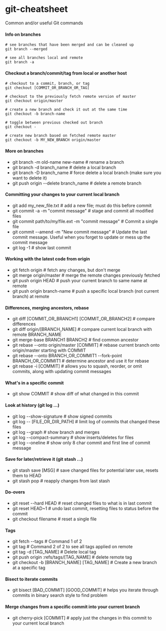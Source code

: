 # git-cheatsheet
Common and/or useful Git commands

#### Info on branches
```
# see branches that have been merged and can be cleaned up 
git branch --merged 

# see all branches local and remote 
git branch -a 
```

#### Checkout a branch/commit/tag from local or another host
```
# checkout to a commit, branch, or tag
git checkout [COMMIT_OR_BRANCH_OR_TAG] 

# checkout to the previously fetch remote version of master
git checkout origin/master  

# create a new branch and check it out at the same time
git checkout -b branch-name 

# toggle between previous checked out branch
git checkout -  

# create new branch based on fetched remote master 
git checkout -b MY_NEW_BRANCH origin/master 
```

#### More on branches
* git branch -m old-name new-name # rename a branch
* git branch -d branch_name # delete a local branch
* git branch -D branch_name # force delete a local branch (make sure you want to delete it)
* git push origin --delete branch_name # delete a remote branch

#### Committing your changes to your current local branch
* git add my_new_file.txt # add a new file; must do this before commit
* git commit -a -m "commit message" # stage and commit all modified files    
* git commit path/to/my/file.ext -m "commit message" # Commit a single file
* git commit --amend -m "New commit message" # Update the last commit message. Useful when you forget to update or mess up the commit message
* git log -1 # show last commit
   
#### Working with the latest code from origin
* git fetch origin # fetch any changes, but don't merge    
* git merge origin/master  # merge the remote changes previously fetched  
* git push origin HEAD # push your current branch to same name at remote 
* git push origin branch-name # push a specific local branch (not current branch) at remote

####  Differences, merging ancestors, rebase
* git diff [COMMIT_OR_BRANCH1] [COMMIT_OR_BRANCH2] # compare differences 
* git diff origin/[BRANCH_NAME] # compare current local branch with remote BRANCH_NAME
* git merge-base BRANCH1 BRANCH2 # find common ancestor 
* git rebase --onto origin/master [COMMIT] # rebase current branch onto origin/master starting with COMMIT 
* git rebase --onto BRANCH_OR_COMMIT1 --fork-point BRANCH_OR_COMMIT1 # determine ancestor and use it for rebase 
* git rebase -i [COMMIT] # allows you to squash, reorder, or omit commits, along with updating commit messages 

#### What's in a specific commit
* git show COMMIT # show diff of what changed in this commit 

#### Look at history (git log ...)
* git log --show-signature # show signed commits 
* git log -- [FILE_OR_DIR_PATH] # limit log of commits that changed these files 
* git log --graph # show branch and merges 
* git log --compact-summary # show inserts/deletes for files 
* git log --oneline # show only 8 char commit and first line of commit message 

#### Save for later/retrieve it (git stash ...)
* git stash save [MSG] # save changed files for potential later use, resets them to HEAD 
* git stash pop # reapply changes from last stash 

#### Do-overs
* git reset --hard HEAD # reset changed files to what is in last commit 
* git reset HEAD~1 # undo last commit, resetting files to status before the commit
* git checkout filename # reset a single file 

#### Tags
* git fetch --tags # Command 1 of 2
* git tag # Command 2 of 2 to see all tags applied on remote
* git tag -d [TAG_NAME] # Delete local tag 
* git push origin :refs/tags/[TAG_NAME] # delete remote tag
* git checkout -b [BRANCH_NAME] [TAG_NAME] # Create a new branch at a specific tag

#### Bisect to iterate commits
* git bisect [BAD_COMMIT] [GOOD_COMMIT] # helps you iterate through commits in binary search style to find problem 

#### Merge changes from a specific commit into your current branch
* git cherry-pick [COMMIT] # apply just the changes in this commit to your current local branch 
